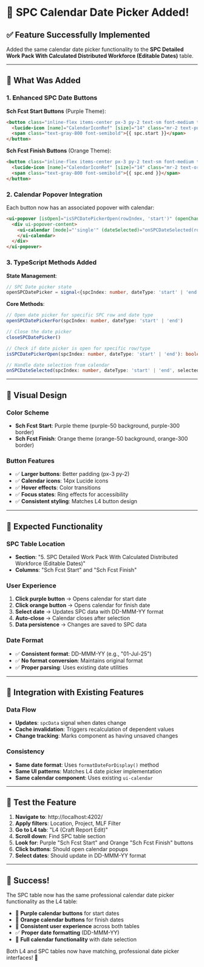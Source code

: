 # 🎉 SPC Calendar Date Picker Added!

## ✅ **Feature Successfully Implemented**

Added the same calendar date picker functionality to the **SPC Detailed Work Pack With Calculated Distributed Workforce (Editable Dates)** table.

---

## 🔧 **What Was Added**

### **1. Enhanced SPC Date Buttons**

**Sch Fcst Start Buttons** (Purple Theme):
```html
<button class="inline-flex items-center px-3 py-2 text-sm font-medium text-gray-700 bg-purple-50 border-2 border-purple-300 rounded-md hover:bg-purple-100 hover:border-purple-400 focus:outline-none focus:ring-2 focus:ring-purple-500 focus:border-purple-500 transition-colors duration-200">
  <lucide-icon [name]="CalendarIconRef" [size]="14" class="mr-2 text-purple-600"></lucide-icon>
  <span class="text-gray-800 font-semibold">{{ spc.start }}</span>
</button>
```

**Sch Fcst Finish Buttons** (Orange Theme):
```html
<button class="inline-flex items-center px-3 py-2 text-sm font-medium text-gray-700 bg-orange-50 border-2 border-orange-300 rounded-md hover:bg-orange-100 hover:border-orange-400 focus:outline-none focus:ring-2 focus:ring-orange-500 focus:border-orange-500 transition-colors duration-200">
  <lucide-icon [name]="CalendarIconRef" [size]="14" class="mr-2 text-orange-600"></lucide-icon>
  <span class="text-gray-800 font-semibold">{{ spc.end }}</span>
</button>
```

### **2. Calendar Popover Integration**

Each button now has an associated popover with calendar:
```html
<ui-popover [isOpen]="isSPCDatePickerOpen(rowIndex, 'start')" (openChange)="!$event && closeSPCDatePicker()" [contentClass]="'p-0'">
  <div ui-popover-content>
    <ui-calendar [mode]="'single'" (dateSelected)="onSPCDateSelected(rowIndex, 'start', $event)">
    </ui-calendar>
  </div>
</ui-popover>
```

### **3. TypeScript Methods Added**

**State Management**:
```typescript
// SPC Date picker state
openSPCDatePicker = signal<{spcIndex: number, dateType: 'start' | 'end'} | null>(null);
```

**Core Methods**:
```typescript
// Open date picker for specific SPC row and date type
openSPCDatePickerFor(spcIndex: number, dateType: 'start' | 'end')

// Close the date picker
closeSPCDatePicker()

// Check if date picker is open for specific row/type
isSPCDatePickerOpen(spcIndex: number, dateType: 'start' | 'end'): boolean

// Handle date selection from calendar
onSPCDateSelected(spcIndex: number, dateType: 'start' | 'end', selectedDate: Date | Date[] | { start: Date; end: Date } | null)
```

---

## 🎨 **Visual Design**

### **Color Scheme**
- **Sch Fcst Start**: Purple theme (purple-50 background, purple-300 border)
- **Sch Fcst Finish**: Orange theme (orange-50 background, orange-300 border)

### **Button Features**
- ✅ **Larger buttons**: Better padding (px-3 py-2)
- ✅ **Calendar icons**: 14px Lucide icons
- ✅ **Hover effects**: Color transitions
- ✅ **Focus states**: Ring effects for accessibility
- ✅ **Consistent styling**: Matches L4 button design

---

## 🚀 **Expected Functionality**

### **SPC Table Location**
- **Section**: "5. SPC Detailed Work Pack With Calculated Distributed Workforce (Editable Dates)"
- **Columns**: "Sch Fcst Start" and "Sch Fcst Finish"

### **User Experience**
1. **Click purple button** → Opens calendar for start date
2. **Click orange button** → Opens calendar for finish date
3. **Select date** → Updates SPC data with DD-MMM-YY format
4. **Auto-close** → Calendar closes after selection
5. **Data persistence** → Changes are saved to SPC data

### **Date Format**
- ✅ **Consistent format**: DD-MMM-YY (e.g., "01-Jul-25")
- ✅ **No format conversion**: Maintains original format
- ✅ **Proper parsing**: Uses existing date utilities

---

## 🔄 **Integration with Existing Features**

### **Data Flow**
- **Updates**: `spcData` signal when dates change
- **Cache invalidation**: Triggers recalculation of dependent values
- **Change tracking**: Marks component as having unsaved changes

### **Consistency**
- **Same date format**: Uses `formatDateForDisplay()` method
- **Same UI patterns**: Matches L4 date picker implementation
- **Same calendar component**: Uses existing `ui-calendar`

---

## 🎯 **Test the Feature**

1. **Navigate to**: http://localhost:4202/
2. **Apply filters**: Location, Project, MLF Filter
3. **Go to L4 tab**: "L4 (Craft Report Edit)"
4. **Scroll down**: Find SPC table section
5. **Look for**: Purple "Sch Fcst Start" and Orange "Sch Fcst Finish" buttons
6. **Click buttons**: Should open calendar popups
7. **Select dates**: Should update in DD-MMM-YY format

---

## 🎉 **Success!**

The SPC table now has the same professional calendar date picker functionality as the L4 table:

- 📅 **Purple calendar buttons** for start dates
- 📅 **Orange calendar buttons** for finish dates  
- 🎯 **Consistent user experience** across both tables
- ✅ **Proper date formatting** (DD-MMM-YY)
- 🚀 **Full calendar functionality** with date selection

Both L4 and SPC tables now have matching, professional date picker interfaces! 🎊